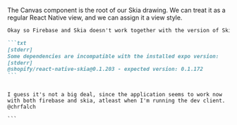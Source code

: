 The Canvas component is the root of our Skia drawing. We can treat it as a regular React Native view, and we can assign it a view style.

````md
Okay so Firebase and Skia doesn't work together with the version of Skia that gets installed with `npx expo install @shopify/react-native-skia`. However if you go around that and just installs the latest Skia package directly (v0.1.203), then it does work. The problem is discussed at depth here https://github.com/Shopify/react-native-skia/issues/652 and it's mentioned that a solution was merged in v0.1.183. The only problem now is that get the following when running `expo doctor`:

```txt
[stderr]
Some dependencies are incompatible with the installed expo version:
[stderr]
@shopify/react-native-skia@0.1.203 - expected version: 0.1.172
```
````

````

I guess it's not a big deal, since the application seems to work now with both firebase and skia, atleast when I'm running the dev client. @chrfalch

```
````
